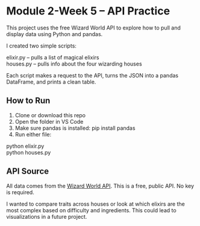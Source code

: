 # Module 2-Week 5 – API Practice

This project uses the free Wizard World API to explore how to pull and display data using Python and pandas.

I created two simple scripts:

elixir.py – pulls a list of magical elixirs  
houses.py – pulls info about the four wizarding houses

Each script makes a request to the API, turns the JSON into a pandas DataFrame, and prints a clean table.

## How to Run

1. Clone or download this repo
2. Open the folder in VS Code
3. Make sure pandas is installed: pip install pandas
4. Run either file:

python elixir.py  
python houses.py


## API Source

All data comes from the [Wizard World API](https://wizard-world-api.herokuapp.com/swagger/index.html).
This is a free, public API. No key is required.

I wanted to compare traits across houses or look at which elixirs are the most complex based on difficulty and ingredients. This could lead to visualizations in a future project.